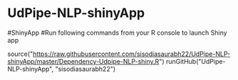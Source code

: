 # UdPipe-NLP-shinyApp
#ShinyApp
#Run following commands from your R console to launch Shiny app

source("https://raw.githubusercontent.com/sisodiasaurabh22/UdPipe-NLP-shinyApp/master/Dependency-Udpipe-NLP-shiny.R")
runGitHub("UdPipe-NLP-shinyApp", "sisodiasaurabh22")
